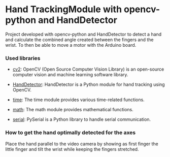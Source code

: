# Hand TrackingModule with opencv-python and HandDetector
Project developed with opencv-python and HandDetector to detect a hand and calculate the combined angle created between the fingers and the wrist. To then be able to move a motor with the Arduino board.

### Used libraries

- [cv2](https://pypi.org/project/opencv-python/): OpenCV (Open Source Computer Vision Library) is an open-source computer vision and machine learning software library.

- [HandDetector](https://pypi.org/project/HandDectector/): HandDetector is a Python module for hand tracking using OpenCV.

- [time](https://docs.python.org/3/library/time.html): The time module provides various time-related functions.

- [math](https://docs.python.org/3/library/math.html): The math module provides mathematical functions.

- [serial](https://pypi.org/project/pyserial/): PySerial is a Python library to handle serial communication.

### How to get the hand optimally detected for the axes

Place the hand parallel to the video camera by showing as first finger
the little finger and tilt the wrist while keeping the fingers stretched.
